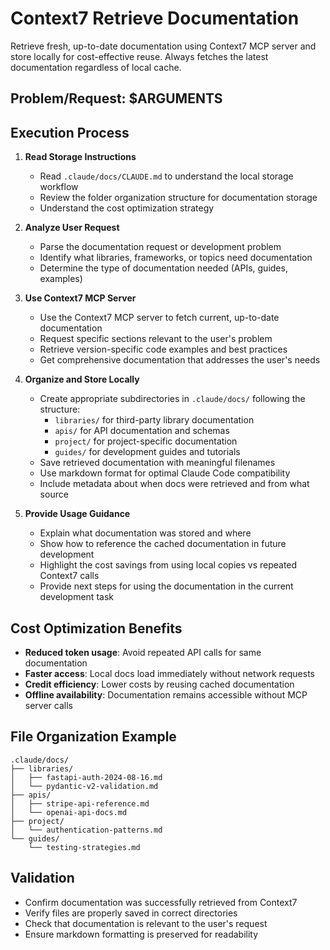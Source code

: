 # Context7 Retrieve Documentation

Retrieve fresh, up-to-date documentation using Context7 MCP server and store locally for cost-effective reuse. Always fetches the latest documentation regardless of local cache.

## Problem/Request: $ARGUMENTS

## Execution Process

1. **Read Storage Instructions**

   - Read `.claude/docs/CLAUDE.md` to understand the local storage workflow
   - Review the folder organization structure for documentation storage
   - Understand the cost optimization strategy

2. **Analyze User Request**

   - Parse the documentation request or development problem
   - Identify what libraries, frameworks, or topics need documentation
   - Determine the type of documentation needed (APIs, guides, examples)

3. **Use Context7 MCP Server**

   - Use the Context7 MCP server to fetch current, up-to-date documentation
   - Request specific sections relevant to the user's problem
   - Retrieve version-specific code examples and best practices
   - Get comprehensive documentation that addresses the user's needs

4. **Organize and Store Locally**

   - Create appropriate subdirectories in `.claude/docs/` following the structure:
     - `libraries/` for third-party library documentation
     - `apis/` for API documentation and schemas
     - `project/` for project-specific documentation
     - `guides/` for development guides and tutorials
   - Save retrieved documentation with meaningful filenames
   - Use markdown format for optimal Claude Code compatibility
   - Include metadata about when docs were retrieved and from what source

5. **Provide Usage Guidance**
   - Explain what documentation was stored and where
   - Show how to reference the cached documentation in future development
   - Highlight the cost savings from using local copies vs repeated Context7 calls
   - Provide next steps for using the documentation in the current development task

## Cost Optimization Benefits

- **Reduced token usage**: Avoid repeated API calls for same documentation
- **Faster access**: Local docs load immediately without network requests
- **Credit efficiency**: Lower costs by reusing cached documentation
- **Offline availability**: Documentation remains accessible without MCP server calls

## File Organization Example

```
.claude/docs/
├── libraries/
│   ├── fastapi-auth-2024-08-16.md
│   └── pydantic-v2-validation.md
├── apis/
│   ├── stripe-api-reference.md
│   └── openai-api-docs.md
├── project/
│   └── authentication-patterns.md
└── guides/
    └── testing-strategies.md
```

## Validation

- Confirm documentation was successfully retrieved from Context7
- Verify files are properly saved in correct directories
- Check that documentation is relevant to the user's request
- Ensure markdown formatting is preserved for readability
